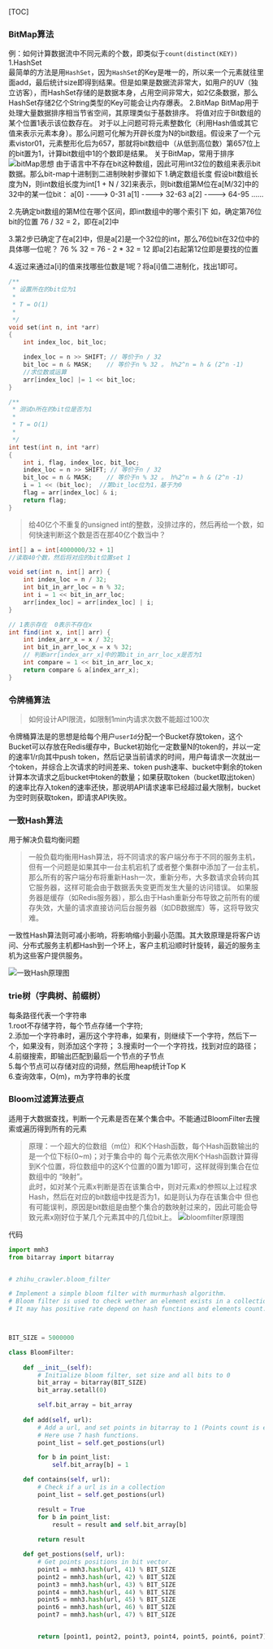 [TOC]

### BitMap算法
例：如何计算数据流中不同元素的个数，即类似于`count(distinct(KEY))`
1.HashSet  
最简单的方法是用`HashSet`，因为`HashSet`的Key是唯一的，所以来一个元素就往里面add，最后统计size即得到结果。但是如果是数据流非常大，如用户的UV（独立访客），而HashSet存储的是数据本身，占用空间非常大，如2亿条数据，那么HashSet存储2亿个String类型的Key可能会让内存爆表。
2.BitMap
BitMap用于处理大量数据排序相当节省空间，其原理类似于基数排序。
将值对应于Bit数组的某个位置1表示该位数存在。
对于以上问题可将元素整数化（利用Hash值或其它值来表示元素本身）。那么问题可化解为开辟长度为N的bit数组。假设来了一个元素vistor01，元素整形化后为657，那就将bit数组中（从低到高位数）第657位上的bit置为1，计算bit数组中1的个数即是结果。
关于BitMap，常用于排序
![bitMap思想](assets/bit_map_01.jpg)
由于语言中不存在bit这种数组，因此可用int32位的数组来表示bit数据。那么bit-map十进制到二进制映射步骤如下
1.确定数组长度
假设bit数组长度为N，则int数组长度为int[1 + N / 32]来表示，则bit数组第M位在a[M/32]中的32中的某一位bit：
a[0] ----> 0-31
a[1] ----> 32-63
a[2] ----> 64-95
......

2.先确定bit数组的第M位在哪个区间，即int数组中的哪个索引下
如，确定第76位bit的位置
76 / 32 = 2，即在a[2]中

3.第2步已确定了在a[2]中，但是a[2]是一个32位的int，那么76位bit在32位中的具体哪一位呢？
76 % 32 = 76 - 2 * 32 = 12 即a[2]右起第12位即是要找的位置

4.返过来通过a[i]的值来找哪些位数是1呢？将a[i]值二进制化，找出1即可。

```C
/**
 * 设置所在的bit位为1
 *
 * T = O(1)
 *
 */
void set(int n, int *arr)
{
    int index_loc, bit_loc;

    index_loc = n >> SHIFT; // 等价于n / 32
    bit_loc = n & MASK;    // 等价于n % 32 。 h%2^n = h & (2^n -1)
    //求位数或运算
    arr[index_loc] |= 1 << bit_loc;
}

/**
 * 测试n所在的bit位是否为1
 *
 * T = O(1)
 *
 */
int test(int n, int *arr)
{
    int i, flag, index_loc, bit_loc;
    index_loc = n >> SHIFT; // 等价于n / 32
    bit_loc = n & MASK;    // 等价于n % 32 。 h%2^n = h & (2^n -1)
    i = 1 << (bit_loc);  //第bit_loc位为1，基于为0
    flag = arr[index_loc] & i;
    return flag;
}
```

> 给40亿个不重复的unsigned int的整数，没排过序的，然后再给一个数，如何快速判断这个数是否在那40亿个数当中？

```JAVA
int[] a = int[4000000/32 + 1]
//读取40个数，然后将对应的bit位置set 1

void set(int n, int[] arr) {
    int index_loc = n / 32;
    int bit_in_arr_loc = n % 32;
    int i = 1 << bit_in_arr_loc;
    arr[index_loc] = arr[index_loc] | i;
}

// 1表示存在  0表示不存在x
int find(int x, int[] arr) {
    int index_arr_x = x / 32;
    int bit_in_arr_loc_x = x % 32;
    // 判断arr[index_arr_x]中的第bit_in_arr_loc_x是否为1
    int compare = 1 << bit_in_arr_loc_x;
    return compare & a[index_arr_x];
}
```


### 令牌桶算法
> 如何设计API限流，如限制1min内请求次数不能超过100次

令牌桶算法是的思想是给每个用户`userId`分配一个Bucket存放token，这个Bucket可以存放在Redis缓存中，Bucket初始化一定数量N的token的，并以一定的速率1/r向其中push token，然后记录当前请求的时间，用户每请求一次就出一个token，并综合上次请求的时间差来、token push速率、bucket中剩余的token计算本次请求之后bucket中token的数量；如果获取token（bucket取出token）的速率比存入token的速率还快，那说明API请求速率已经超过最大限制，bucket为空时则获取token，即请求API失败。

### 一致Hash算法
用于解决负载均衡问题

> 一般负载均衡用Hash算法，将不同请求的客户端分布于不同的服务主机，但有一个问题是如果其中一台主机宕机了或者整个集群中添加了一台主机，那么所有的客户端分布将重新Hash一次，重新分布，大多数请求会转向其它服务器，这样可能会由于数据丢失变更而发生大量的访问错误。
如果服务器是缓存（如Redis服务器），那么由于Hash重新分布导致之前所有的缓存失效，大量的请求直接访问后台服务器（如DB数据库）等，这将导致灾难。

一致性Hash算法则可减小影响，将影响缩小到最小范围。其大致原理是将客户访问、分布式服务主机都Hash到一个环上，客户主机沿顺时针旋转，最近的服务主机为这些客户提供服务。

![一致Hash原理图](assets/consistent_hash_01.jpg)

### trie树（字典树、前缀树）
每条路径代表一个字符串  
1.root不存储字符，每个节点存储一个字符;  
2.添加一个字符串时，遍历这个字符串，如果有，则继续下一个字符，然后下一个，如果没有，则添加这个字符；
3.搜索时一个一个字符找，找到对应的路径；  
4.前缀搜索，即输出匹配到最后一个节点的子节点  
5.每个节点可以存储对应的词频，然后用heap统计Top K  
6.查询效率，O(m)，m为字符串的长度

### Bloom过滤算法要点
适用于大数据查找，判断一个元素是否在某个集合中。不能通过BloomFilter去搜索或遍历得到所有的元素  

> 原理：一个超大的位数组（m位）和K个Hash函数，每个Hash函数输出的是一个位下标(0~m)；对于集合中的
每个元素依次用K个Hash函数计算得到K个位置，将位数组中的这K个位置的0置为1即可，这样就得到集合在位数组中的
“映射”。  
此时，如对某个元素x判断是否在该集合中，则对元素x的参照以上过程求Hash，然后在对应的bit数组中找是否为1，如是则认为存在该集合中
但也有可能误判，原因是bit数组是由整个集合的数映射过来的，因此可能会导致元素x刚好位于某几个元素其中的几位bit上。
![bloomfilter原理图](assets/bloom_filter_01.png)

代码
```py
import mmh3
from bitarray import bitarray


# zhihu_crawler.bloom_filter

# Implement a simple bloom filter with murmurhash algorithm.
# Bloom filter is used to check wether an element exists in a collection, and it has a good performance in big data situation.
# It may has positive rate depend on hash functions and elements count.



BIT_SIZE = 5000000

class BloomFilter:
    
    def __init__(self):
        # Initialize bloom filter, set size and all bits to 0
        bit_array = bitarray(BIT_SIZE)
        bit_array.setall(0)

        self.bit_array = bit_array
        
    def add(self, url):
        # Add a url, and set points in bitarray to 1 (Points count is equal to hash funcs count.)
        # Here use 7 hash functions.
        point_list = self.get_postions(url)

        for b in point_list:
            self.bit_array[b] = 1

    def contains(self, url):
        # Check if a url is in a collection
        point_list = self.get_postions(url)

        result = True
        for b in point_list:
            result = result and self.bit_array[b]
    
        return result

    def get_postions(self, url):
        # Get points positions in bit vector.
        point1 = mmh3.hash(url, 41) % BIT_SIZE
        point2 = mmh3.hash(url, 42) % BIT_SIZE
        point3 = mmh3.hash(url, 43) % BIT_SIZE
        point4 = mmh3.hash(url, 44) % BIT_SIZE
        point5 = mmh3.hash(url, 45) % BIT_SIZE
        point6 = mmh3.hash(url, 46) % BIT_SIZE
        point7 = mmh3.hash(url, 47) % BIT_SIZE


        return [point1, point2, point3, point4, point5, point6, point7]
```

